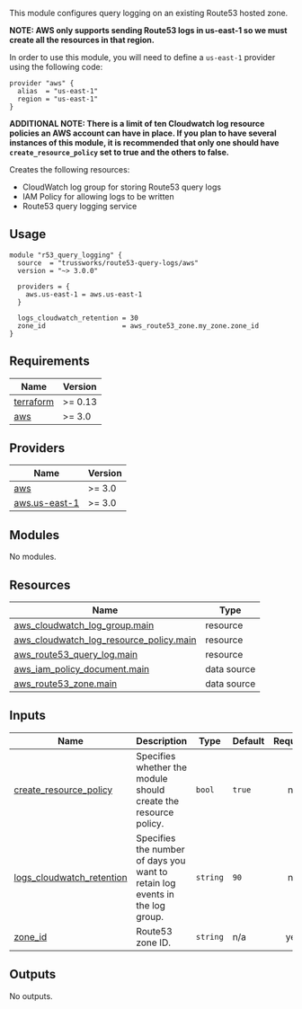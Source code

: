 This module configures query logging on an existing Route53 hosted zone.

**NOTE: AWS only supports sending Route53 logs in us-east-1 so we must create all the resources in that region.**

In order to use this module, you will need to define a `us-east-1` provider using the following code:

```hcl
provider "aws" {
  alias  = "us-east-1"
  region = "us-east-1"
}
```

**ADDITIONAL NOTE: There is a limit of ten Cloudwatch log resource policies an AWS account can have in place. If you plan to have several instances of this module, it is recommended that only one should have `create_resource_policy` set to true and the others to false.**

Creates the following resources:

- CloudWatch log group for storing Route53 query logs
- IAM Policy for allowing logs to be written
- Route53 query logging service

## Usage

```hcl
module "r53_query_logging" {
  source  = "trussworks/route53-query-logs/aws"
  version = "~> 3.0.0"

  providers = {
    aws.us-east-1 = aws.us-east-1
  }

  logs_cloudwatch_retention = 30
  zone_id                   = aws_route53_zone.my_zone.zone_id
}
```

<!-- BEGIN_TF_DOCS -->
## Requirements

| Name | Version |
|------|---------|
| <a name="requirement_terraform"></a> [terraform](#requirement\_terraform) | >= 0.13 |
| <a name="requirement_aws"></a> [aws](#requirement\_aws) | >= 3.0 |

## Providers

| Name | Version |
|------|---------|
| <a name="provider_aws"></a> [aws](#provider\_aws) | >= 3.0 |
| <a name="provider_aws.us-east-1"></a> [aws.us-east-1](#provider\_aws.us-east-1) | >= 3.0 |

## Modules

No modules.

## Resources

| Name | Type |
|------|------|
| [aws_cloudwatch_log_group.main](https://registry.terraform.io/providers/hashicorp/aws/latest/docs/resources/cloudwatch_log_group) | resource |
| [aws_cloudwatch_log_resource_policy.main](https://registry.terraform.io/providers/hashicorp/aws/latest/docs/resources/cloudwatch_log_resource_policy) | resource |
| [aws_route53_query_log.main](https://registry.terraform.io/providers/hashicorp/aws/latest/docs/resources/route53_query_log) | resource |
| [aws_iam_policy_document.main](https://registry.terraform.io/providers/hashicorp/aws/latest/docs/data-sources/iam_policy_document) | data source |
| [aws_route53_zone.main](https://registry.terraform.io/providers/hashicorp/aws/latest/docs/data-sources/route53_zone) | data source |

## Inputs

| Name | Description | Type | Default | Required |
|------|-------------|------|---------|:--------:|
| <a name="input_create_resource_policy"></a> [create\_resource\_policy](#input\_create\_resource\_policy) | Specifies whether the module should create the resource policy. | `bool` | `true` | no |
| <a name="input_logs_cloudwatch_retention"></a> [logs\_cloudwatch\_retention](#input\_logs\_cloudwatch\_retention) | Specifies the number of days you want to retain log events in the log group. | `string` | `90` | no |
| <a name="input_zone_id"></a> [zone\_id](#input\_zone\_id) | Route53 zone ID. | `string` | n/a | yes |

## Outputs

No outputs.
<!-- END_TF_DOCS -->
